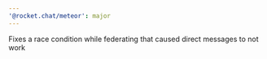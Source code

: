 ```yaml
---
'@rocket.chat/meteor': major
---
```


Fixes a race condition while federating that caused direct messages to not work
